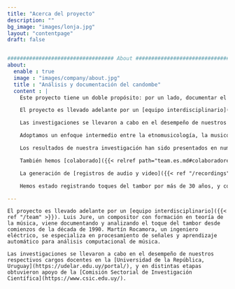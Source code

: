 ```yaml
---
title: "Acerca del proyecto"
description: ""
bg_image: "images/lonja.jpg"
layout: "contentpage"
draft: false


################################## About #####################################
about:
  enable : true
  image : "images/company/about.jpg"
  title : "Análisis y documentación del candombe"
  content : |
    Este proyecto tiene un doble propósito: por un lado, documentar el toque del tambor de candombe mediante registros de audio y video de alta calidad de tamborileros referentes; por otra parte, analizar aspectos rítmico, técnicos y musicales del toque del tambor. De esta manera, buscamos contribuir a un mayor conocimiento y valoración del candombe.

    El proyecto es llevado adelante por un [equipo interdisciplinario]({{< ref "/team" >}}). Luis Jure, un compositor con formación en teoría de la música, viene documentando y analizando el toque del tambor desde comienzos de la década de 1990. Martín Rocamora, un ingeniero eléctrico, se especializa en procesamiento de señales y aprendizaje automático para análisis computacional de música.  

    Las investigaciones se llevaron a cabo en el desempeño de nuestros respectivos cargos docentes en la [Universidad de la República, Uruguay](https://udelar.edu.uy/portal/), y en distintas etapas obtuvieron apoyo de la [CSIC](https://www.csic.edu.uy/) (Comisión Sectorial de Investigación Científica).

    Adoptamos un enfoque intermedio entre la etnomusicología, la musicología sistemática y la musicología empírica, combinando elementos de teoría de la música, etnomusicología y musicología computacional. En el marco de este proyecto se desarrollaron nuevas herramientas y se optimizaron herramientas existentes, para la extracción de información musical directamente de las grabaciones de audio, y en algunos casos también de video. Utilizamos tanto técnicas tradicionales de procesamiento de señales digitales como técnicas más novedosas de aprendizaje automático, para análisis automático y para extracción y visualización de datos en el análisis asistido por computadora.

    Los resultados de nuestra investigación han sido presentados en numerosos congresos internacionales, como AAWM, AES–LAC, CICTeM, CIM, FMA, ICTM, ISMIR, RPPW, SMT, y SoMoS. Nuestra [lista de publicaciones]({{< ref "/publications" >}} "Lista de publicaciones") incluye artículos de revista, capítulos de libro y artículos de conferencia, enfocados al análisis de aspectos técnicos y rítmicos del toque del tambor, tales como el seguimiento automático de tiempo y compás, análisis y clasificación de patrones rítmicos, análisis de mictrotiempo, técnicas de improvisación, y estudio de la sincronización e interacción interpersonal entre los tocadores. 

    También hemos [colaborado]({{< relref path="team.es.md#colaboradores-y-co-autores" >}} "Lista de colaboradores y co-autores") con investigadores de varios países que están trabajando en temáticas afines, y hemos participado en diversos [proyectos internacionales]({{< ref "/projects" >}} "Lista de proyectos").

    La generación de [registros de audio y video]({{< ref "/recordings" >}} "Lista de grabaciones") de candombe es también un componente fundamental de este proyecto, ya que la calidad y la cantidad de datos es esencial para el tipo de análisis que realizamos. Pero esta colección es además muy valiosa en sí misma, ya que contribuye a documentar y preservar una tradición de gran valor cultural.

    Hemos estado registrando toques del tambor por más de 30 años, y continuamos expandiendo nuestra colección. Además de numerosas grabaciones de campo de cuerdas de tambores tocando en la calle, tenemos actualmente más de 70 grabaciones de estudio realizadas en 15 sesiones, totalizando más de siete horas de toques. El tamaño de los grupos varía de tres a nueve tambores, involucrando a más de 60 tamborileros representantes de diversas generaciones de los distintos estilos barriales. Cada interpretación cuenta con registros de audio estéreo y multicanal (un tambor por canal), así como registro en video. Se incluye además información detallada de cada registro, al como lugar y fecha del registro, participantes, técnicos y equipamiento utilizado, así como etiquetas de tiempo y compás de cada interpretación, y ubicación temporal de eventos de cada pista. Partes de la colección han sido publicadas como [colecciones de datos]({{< ref "/collections" >}} "Data sets") para investigación.

---
```

    El proyecto es llevado adelante por un [equipo interdisciplinario]({{< ref "/team" >}}). Luis Jure, un compositor con formación en teoría de la música, viene documentando y analizando el toque del tambor desde comienzos de la década de 1990. Martín Rocamora, un ingeniero eléctrico, se especializa en procesamiento de señales y aprendizaje automático para análisis computacional de música.  

    Las investigaciones se llevaron a cabo en el desempeño de nuestros respectivos cargos docentes en la [Universidad de la República, Uruguay](https://udelar.edu.uy/portal/), y en distintas etapas obtuvieron apoyo de la [Comisión Sectorial de Investigación Científica](https://www.csic.edu.uy/).

